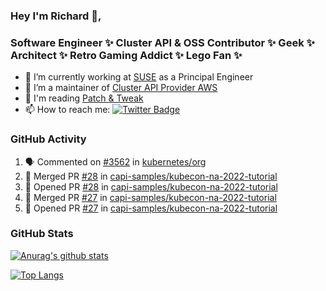 ### Hey I'm Richard 👋, 

<h3 align="left">Software Engineer ✨ Cluster API & OSS Contributor ✨ Geek ✨ Architect ✨ Retro Gaming Addict ✨ Lego Fan ✨</h3>

- 🔭 I’m currently working at [SUSE](https://www.suse.com/) as a Principal Engineer
- 👯 I’m a maintainer of [Cluster API Provider AWS](https://github.com/kubernetes-sigs/cluster-api-provider-aws)
- 💬 I'm reading [Patch & Tweak](https://bjooks.com/products/patch-tweak-exploring-modular-synthesis)
- 📫 How to reach me: [![Twitter Badge](https://img.shields.io/badge/-@fruit_case-00acee?style=flat&logo=Twitter&logoColor=white)](https://twitter.com/intent/follow?screen_name=fruit_case "Follow on Twitter")

### GitHub Activity 

<!--START_SECTION:activity-->
1. 🗣 Commented on [#3562](https://github.com/kubernetes/org/issues/3562) in [kubernetes/org](https://github.com/kubernetes/org)
2. 🎉 Merged PR [#28](https://github.com/capi-samples/kubecon-na-2022-tutorial/pull/28) in [capi-samples/kubecon-na-2022-tutorial](https://github.com/capi-samples/kubecon-na-2022-tutorial)
3. 💪 Opened PR [#28](https://github.com/capi-samples/kubecon-na-2022-tutorial/pull/28) in [capi-samples/kubecon-na-2022-tutorial](https://github.com/capi-samples/kubecon-na-2022-tutorial)
4. 🎉 Merged PR [#27](https://github.com/capi-samples/kubecon-na-2022-tutorial/pull/27) in [capi-samples/kubecon-na-2022-tutorial](https://github.com/capi-samples/kubecon-na-2022-tutorial)
5. 💪 Opened PR [#27](https://github.com/capi-samples/kubecon-na-2022-tutorial/pull/27) in [capi-samples/kubecon-na-2022-tutorial](https://github.com/capi-samples/kubecon-na-2022-tutorial)
<!--END_SECTION:activity-->

### GitHub Stats

[![Anurag's github stats](https://github-readme-stats.vercel.app/api?username=richardcase&count_private=true&show_icons=true)](https://github.com/anuraghazra/github-readme-stats)

[![Top Langs](https://github-readme-stats.vercel.app/api/top-langs/?username=richardcase&hide=html&layout=compact)](https://github.com/anuraghazra/github-readme-stats)
